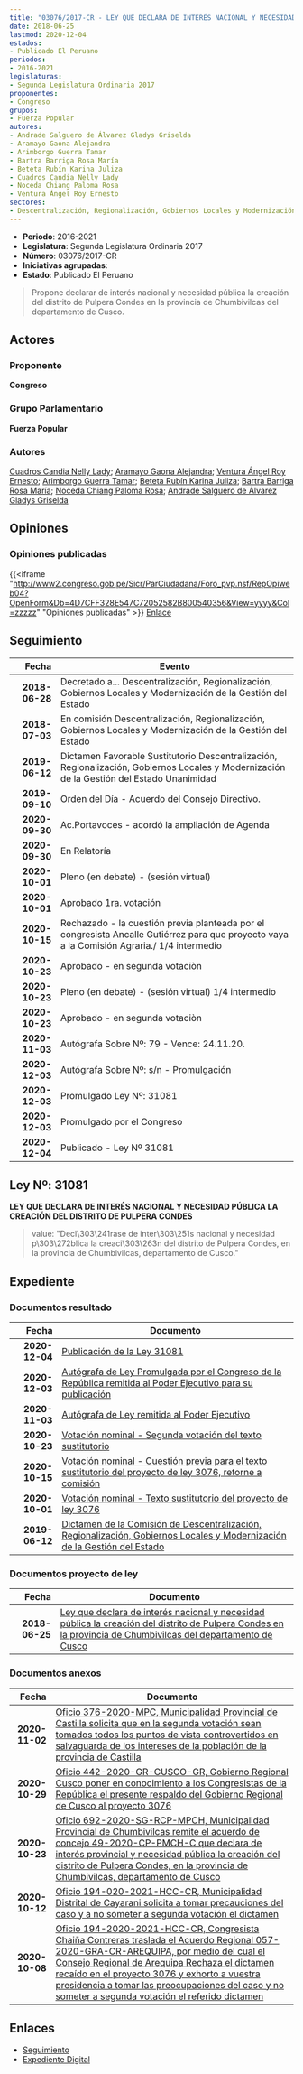 ```yaml
---
title: "03076/2017-CR - LEY QUE DECLARA DE INTERÉS NACIONAL Y NECESIDAD PÚBLICA LA CREACIÓN DEL DISTRITO DE PULPERA CONDES EN LA PROVINCIA DE CHUMBIVILCAS DEL DEPARTAMENTO DE CUSCO"
date: 2018-06-25
lastmod: 2020-12-04
estados:
- Publicado El Peruano
periodos:
- 2016-2021
legislaturas:
- Segunda Legislatura Ordinaria 2017
proponentes:
- Congreso
grupos:
- Fuerza Popular
autores:
- Andrade Salguero de Álvarez Gladys Griselda
- Aramayo Gaona Alejandra
- Arimborgo Guerra Tamar
- Bartra Barriga Rosa María
- Beteta Rubín Karina Juliza
- Cuadros Candia Nelly Lady
- Noceda Chiang Paloma Rosa
- Ventura Ángel Roy Ernesto
sectores:
- Descentralización, Regionalización, Gobiernos Locales y Modernización de la Gestión del Estado
---
```

- **Periodo**: 2016-2021
- **Legislatura**: Segunda Legislatura Ordinaria 2017
- **Número**: 03076/2017-CR
- **Iniciativas agrupadas**: 
- **Estado**: Publicado El Peruano

> Propone declarar de interés nacional y necesidad pública la creación del distrito de Pulpera Condes en la provincia de Chumbivilcas del departamento de Cusco.


## Actores

### Proponente

**Congreso**

### Grupo Parlamentario

**Fuerza Popular**

### Autores

[Cuadros Candia Nelly Lady](mailto:mailto:ncuadros@congreso.gob.pe); [Aramayo Gaona Alejandra](mailto:mailto:maramayo@congreso.gob.pe); [Ventura Ángel Roy Ernesto](mailto:mailto:rventura@congreso.gob.pe); [Arimborgo Guerra Tamar](mailto:mailto:tarimborgo@congreso.gob.pe); [Beteta Rubín Karina Juliza](mailto:mailto:kbeteta@congreso.gob.pe); [Bartra Barriga Rosa María](mailto:mailto:rbartra@congreso.gob.pe); [Noceda Chiang Paloma Rosa](mailto:mailto:pnoceda@congreso.gob.pe); [Andrade Salguero de Álvarez Gladys Griselda](mailto:mailto:gandrade@congreso.gob.pe)

## Opiniones

### Opiniones publicadas

{{<iframe "http://www2.congreso.gob.pe/Sicr/ParCiudadana/Foro_pvp.nsf/RepOpiweb04?OpenForm&Db=4D7CFF328E547C72052582B800540356&View=yyyy&Col=zzzzz" "Opiniones publicadas" >}}
[Enlace](http://www2.congreso.gob.pe/Sicr/ParCiudadana/Foro_pvp.nsf/RepOpiweb04?OpenForm&Db=4D7CFF328E547C72052582B800540356&View=yyyy&Col=zzzzz)


## Seguimiento

| Fecha | Evento |
|------:|--------|
| **2018-06-28** | Decretado a... Descentralización, Regionalización, Gobiernos Locales y Modernización de la Gestión del Estado |
| **2018-07-03** | En comisión Descentralización, Regionalización, Gobiernos Locales y Modernización de la Gestión del Estado |
| **2019-06-12** | Dictamen Favorable Sustitutorio Descentralización, Regionalización, Gobiernos Locales y Modernización de la Gestión del Estado Unanimidad |
| **2019-09-10** | Orden del Día - Acuerdo del Consejo Directivo. |
| **2020-09-30** | Ac.Portavoces - acordó la ampliación de Agenda |
| **2020-09-30** | En Relatoría |
| **2020-10-01** | Pleno (en debate) - (sesión virtual) |
| **2020-10-01** | Aprobado 1ra. votación |
| **2020-10-15** | Rechazado - la cuestión previa planteada por el congresista Ancalle Gutiérrez para que proyecto vaya a la Comisión Agraria./ 1/4 intermedio |
| **2020-10-23** | Aprobado - en segunda votaciòn |
| **2020-10-23** | Pleno (en debate) - (sesión virtual) 1/4 intermedio |
| **2020-10-23** | Aprobado - en segunda votaciòn |
| **2020-11-03** | Autógrafa Sobre Nº: 79 - Vence: 24.11.20. |
| **2020-12-03** | Autógrafa Sobre Nº: s/n - Promulgación |
| **2020-12-03** | Promulgado Ley Nº: 31081 |
| **2020-12-03** | Promulgado por el Congreso |
| **2020-12-04** | Publicado - Ley Nº 31081 |

## Ley Nº: 31081

**LEY QUE DECLARA DE INTERÉS NACIONAL Y NECESIDAD PÚBLICA LA CREACIÓN DEL DISTRITO DE PULPERA CONDES**

> value: "Decl\303\241rase de inter\303\251s nacional y necesidad p\303\272blica la creaci\303\263n del distrito de Pulpera Condes, en la provincia de Chumbivilcas, departamento de Cusco."


## Expediente

### Documentos resultado

| Fecha | Documento |
|------:|-----------|
| **2020-12-04** | [Publicación de la Ley 31081](http://www.leyes.congreso.gob.pe/Documentos/2016_2021/ADLP/Normas_Legales/31081-LEY.pdf) |
| **2020-12-03** | [Autógrafa de Ley Promulgada por el Congreso de la República remitida al Poder Ejecutivo para su publicación](http://www.leyes.congreso.gob.pe/Documentos/2016_2021/Autografas/Ley_y_de_Resolucion_Legislativa/AU0307620201203.pdf) |
| **2020-11-03** | [Autógrafa de Ley remitida al Poder Ejecutivo](http://www.leyes.congreso.gob.pe/Documentos/2016_2021/Autografas/Ley_y_de_Resolucion_Legislativa/AU0307620201103.pdf) |
| **2020-10-23** | [Votación nominal - Segunda votación del texto sustitutorio](http://www.leyes.congreso.gob.pe/Documentos/2016_2021/Asistencia_y_Votacion/Proyectos_de_Ley/Votacion_Nominal/VNSVTS03076-20201023.pdf) |
| **2020-10-15** | [Votación nominal - Cuestión previa para el texto sustitutorio del proyecto de ley 3076, retorne a comisión](http://www.leyes.congreso.gob.pe/Documentos/2016_2021/Asistencia_y_Votacion/Proyectos_de_Ley/Votacion_Nominal/VNCP03076-20201015.pdf) |
| **2020-10-01** | [Votación nominal - Texto sustitutorio del proyecto de ley 3076](http://www.leyes.congreso.gob.pe/Documentos/2016_2021/Asistencia_y_Votacion/Proyectos_de_Ley/Votacion_Nominal/VNTS03076-20201001.pdf) |
| **2019-06-12** | [Dictamen de la Comisión de Descentralización, Regionalización, Gobiernos Locales y Modernización de la Gestión del Estado](http://www.leyes.congreso.gob.pe/Documentos/2016_2021/Dictamenes/Proyectos_de_Ley/03076DC08MAY20190612.pdf) |

### Documentos proyecto de ley

| Fecha | Documento |
|------:|-----------|
| **2018-06-25** | [Ley que declara de interés nacional y necesidad pública la creación del distrito de Pulpera Condes en la provincia de Chumbivilcas del departamento de Cusco](http://www.leyes.congreso.gob.pe/Documentos/2016_2021/Proyectos_de_Ley_y_de_Resoluciones_Legislativas/PL0307620180625.pdf) |

### Documentos anexos

| Fecha | Documento |
|------:|-----------|
| **2020-11-02** | [Oficio 376-2020-MPC, Municipalidad Provincial de Castilla solicita que en la segunda votación sean tomados todos los puntos de vista controvertidos en salvaguarda de los intereses de la población de la provincia de Castilla](http://www.leyes.congreso.gob.pe/Documentos/2016_2021/Oficios/Otras_Instituciones/OFICIO-376-2020-MPC.pdf) |
| **2020-10-29** | [Oficio 442-2020-GR-CUSCO-GR, Gobierno Regional Cusco poner en conocimiento a los Congresistas de la República el presente respaldo del Gobierno Regional de Cusco al proyecto 3076](http://www.leyes.congreso.gob.pe/Documentos/2016_2021/Oficios/Otras_Instituciones/OFICIO-442-2020-GR-CUSCO-GR.pdf) |
| **2020-10-23** | [Oficio 692-2020-SG-RCP-MPCH, Municipalidad Provincial de Chumbivilcas remite el acuerdo de concejo 49-2020-CP-PMCH-C que declara de interés provincial y necesidad pública la creación del distrito de Pulpera Condes, en la provincia de Chumbivilcas, departamento de Cusco](http://www.leyes.congreso.gob.pe/Documentos/2016_2021/Oficios/Otras_Instituciones/OFICIO-692-2020-SG-RCP-MPCH.pdf) |
| **2020-10-12** | [Oficio 194-020-2021-HCC-CR, Municipalidad Distrital de Cayarani solicita a tomar precauciones del caso y a no someter a segunda votación el dictamen](http://www.leyes.congreso.gob.pe/Documentos/2016_2021/Oficios/Otras_Instituciones/OFICIO-194-020-2021-HCC-CR.pdf) |
| **2020-10-08** | [Oficio 194-2020-2021-HCC-CR, Congresista Chaiña Contreras traslada el Acuerdo Regional 057-2020-GRA-CR-AREQUIPA, por medio del cual el Consejo Regional de Arequipa Rechaza el dictamen recaído en el proyecto 3076 y exhorto a vuestra presidencia a tomar las preocupaciones del caso y no someter a segunda votación el referido dictamen](http://www.leyes.congreso.gob.pe/Documentos/2016_2021/Oficios/Congresistas/OFICIO-194-2020-2021-HCC-CR.pdf) |

## Enlaces

- [Seguimiento](http://www2.congreso.gob.pe/Sicr/TraDocEstProc/CLProLey2016.nsf/f7fff46988ca05b1052578e100829cc7/c71264a41ca520e7052582b80051628f?OpenDocument)
- [Expediente Digital](http://www2.congreso.gob.pe/Sicr/TraDocEstProc/Expvirt_2011.nsf/visbusqptramdoc1621/03076?opendocument)

